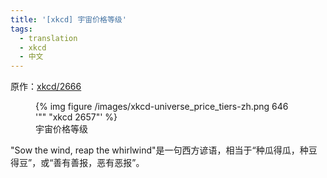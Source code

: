 ```yaml
---
title: '[xkcd] 宇宙价格等级'
tags:
  - translation
  - xkcd
  - 中文
---
```


原作：[xkcd/2666](https://xkcd.com/2666/)


<figure>
	<picture>
		{% img figure /images/xkcd-universe_price_tiers-zh.png 646 '"" "xkcd 2657"' %}
	</picture>
	<figcaption>宇宙价格等级</figcaption>
</figure>


"Sow the wind, reap the whirlwind"是一句西方谚语，相当于“种瓜得瓜，种豆得豆”，或“善有善报，恶有恶报”。
